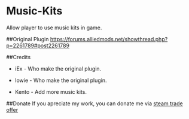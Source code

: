 # Music-Kits
Allow player to use music kits in game.

##Original Plugin
https://forums.alliedmods.net/showthread.php?p=2261789#post2261789

##Credits
* iEx - Who make the original plugin.

* lowie - Who make the original plugin.

* Kento - Add more music kits.

##Donate
If you apreciate my work, you can donate me via [steam trade offer](https://steamcommunity.com/tradeoffer/new/?partner=52559891&token=ADe-707J)
